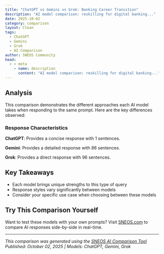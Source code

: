 ```yaml
---
title: "ChatGPT vs Gemini vs Grok: Banking Career Transition"
description: "AI model comparison: reskilling for digital banking..."
date: 2025-10-02
category: comparison
layout: Clean
tags:
  - ChatGPT
  - Gemini
  - Grok
  - AI Comparison
author: SNEOS Community
head:
  - - meta
    - name: description
      content: "AI model comparison: reskilling for digital banking..."
---
```


<ChatComparison
  title="ChatGPT vs Gemini vs Grok: Banking Career Transition"
  prompt="reskilling for digital banking"
  :responses='{
    "ChatGPT": "Error calling OpenAI API.",
    "Gemini": "Okay, let\u0027s break down reskilling for digital banking.  This is a vital topic, as the financial industry is undergoing a massive digital transformation.  To stay relevant and thrive, employees need to adapt and acquire new skills.\n\n**Why Reskilling is Crucial for Digital Banking:**\n\n*   **Changing Customer Expectations:** Customers expect seamless, personalized, and accessible banking experiences through digital channels.\n*   **Emergence of New Technologies:** AI, blockchain, cloud computing, and big data are reshaping banking operations and services.\n*   **Increased Competition:** Fintech companies are disrupting traditional banking models, forcing banks to innovate and offer competitive digital solutions.\n*   **Automation of Routine Tasks:** Automation is streamlining processes, freeing up employees to focus on higher-value, strategic activities.\n*   **Data-Driven Decision Making:** Banks are relying heavily on data analytics to understand customer behavior, manage risk, and optimize performance.\n\n**Key Areas for Reskilling in Digital Banking:**\n\nHere\u0027s a breakdown of the most important skill areas, along with examples of specific skills within each:\n\n**1. Technology \u0026 Data:**\n\n*   **Data Analytics:**\n    *   **Skills:**  SQL, Python (Pandas, NumPy, Scikit-learn), R, data visualization (Tableau, Power BI), statistical modeling, machine learning (ML), data mining, data warehousing, data governance.\n    *   **Why:**  Understanding customer behavior, fraud detection, risk management, personalized marketing, predictive analytics.\n*   **Cloud Computing:**\n    *   **Skills:**  AWS, Azure, Google Cloud Platform (GCP), cloud architecture, cloud security, DevOps, containerization (Docker, Kubernetes), serverless computing.\n    *   **Why:**  Scalability, cost efficiency, agility, and innovation in deploying and managing banking applications and services.\n*   **Cybersecurity:**\n    *   **Skills:**  Network security, application security, data security, threat intelligence, incident response, ethical hacking, security auditing, compliance (PCI DSS, GDPR).\n    *   **Why:**  Protecting sensitive customer data and financial assets from cyber threats.\n*   **Blockchain:**\n    *   **Skills:**  Blockchain concepts, smart contracts (Solidity, Vyper), distributed ledger technology (DLT), cryptography, consensus mechanisms, blockchain platforms (Ethereum, Hyperledger).\n    *   **Why:**  Secure and transparent transactions, supply chain finance, digital identity, and other innovative applications.\n*   **Artificial Intelligence (AI) \u0026 Machine Learning (ML):**\n    *   **Skills:**  ML algorithms (regression, classification, clustering), natural language processing (NLP), computer vision, deep learning, AI ethics, model deployment, AI platform knowledge.\n    *   **Why:**  Chatbots, fraud detection, personalized recommendations, credit scoring, risk assessment, process automation.\n*   **API Management:**\n    *   **Skills:** API design, API security, API governance, API lifecycle management, API gateways (Apigee, Mulesoft), API documentation.\n    *   **Why:** Integrate different systems and data sources, enable open banking initiatives, and build new digital services.\n*   **Software Development:**\n    *   **Skills:** Python, Java, Javascript, Front-end frameworks (React, Angular, Vue.js), Back-end frameworks (Node.js, Spring Boot), Mobile Development (iOS, Android).\n    *   **Why:** Building and maintaining digital banking platforms, mobile apps, and web applications.\n\n**2. Customer Experience (CX) \u0026 Design:**\n\n*   **UX/UI Design:**\n    *   **Skills:**  User research, user flows, wireframing, prototyping, visual design, interaction design, usability testing, design thinking.\n    *   **Why:**  Creating intuitive, engaging, and user-friendly digital banking interfaces and experiences.\n*   **Customer Journey Mapping:**\n    *   **Skills:** Understanding the end-to-end customer experience, identifying pain points, and designing solutions to improve customer satisfaction.\n    *   **Why:** Provide better customer service and anticipate needs.\n*   **Digital Marketing:**\n    *   **Skills:**  Search engine optimization (SEO), search engine marketing (SEM), social media marketing, content marketing, email marketing, marketing analytics, customer relationship management (CRM).\n    *   **Why:**  Acquiring and retaining customers through digital channels, building brand awareness, and driving online engagement.\n\n**3. Business \u0026 Strategy:**\n\n*   **Digital Transformation Strategy:**\n    *   **Skills:**  Strategic thinking, business analysis, change management, project management, technology roadmapping, innovation management.\n    *   **Why:**  Developing and executing a comprehensive digital transformation strategy for the bank.\n*   **Product Management:**\n    *   **Skills:**  Product vision, product roadmap, product backlog, agile development, market research, competitive analysis, user story writing, A/B testing.\n    *   **Why:**  Defining and launching new digital banking products and services.\n*   **Agile Methodologies:**\n    *   **Skills:** Scrum, Kanban, Lean, SAFe.\n    *   **Why:** Deliver faster and more efficiently.\n*   **Fintech Knowledge:**\n    *   **Skills:** Understanding of fintech trends, business models, and emerging technologies.\n    *   **Why:** Knowing the competitive landscape.\n*   **Regulatory Compliance:**\n    *   **Skills:** Knowledge of banking regulations (e.g., KYC, AML, GDPR), data privacy laws, and cybersecurity regulations.\n    *   **Why:** Maintain compliance with regulatory requirements in the digital banking environment.\n\n**4. Communication \u0026 Collaboration:**\n\n*   **Communication Skills:**\n    *   **Skills:**  Written and verbal communication, presentation skills, active listening, storytelling.\n    *   **Why:**  Communicating effectively with stakeholders, customers, and team members in a digital environment.\n*   **Collaboration Tools:**\n    *   **Skills:**  Slack, Microsoft Teams, Zoom, Google Workspace.\n    *   **Why:**  Facilitating remote collaboration and communication.\n\n**How to Implement Reskilling Programs:**\n\n*   **Needs Assessment:**  Identify the specific skills gaps within the organization.\n*   **Training Programs:**\n    *   **Internal Training:**  Develop internal training programs led by experienced employees or external experts.\n    *   **External Courses and Certifications:**  Encourage employees to pursue online courses, certifications, and degrees in relevant fields.  Platforms like Coursera, Udemy, edX, and LinkedIn Learning are great resources.\n    *   **Mentorship Programs:**  Pair experienced employees with those who are looking to develop new skills.\n    *   **Job Rotation:**  Provide opportunities for employees to work in different departments and roles to gain exposure to new skills and technologies.\n    *   **Hackathons and Innovation Challenges:**  Encourage employees to experiment with new technologies and develop innovative solutions.\n*   **Learning Culture:**  Foster a culture of continuous learning and development.  Encourage employees to take ownership of their learning and provide them with the resources and support they need to succeed.\n*   **Investment:**  Allocate sufficient budget for reskilling initiatives.\n*   **Partnerships:**  Collaborate with universities, colleges, and training providers to offer specialized training programs.\n*   **Incentives:** Offer bonuses or promotions.\n\n**Target Audiences for Reskilling:**\n\n*   **Frontline Staff:**  Customer service representatives, tellers, and branch managers.  Focus on skills related to digital customer service, online account management, and digital product knowledge.\n*   **IT Professionals:**  Software developers, data analysts, and cybersecurity specialists.  Focus on skills related to cloud computing, AI/ML, blockchain, and cybersecurity.\n*   **Marketing and Sales Professionals:**  Focus on digital marketing, customer relationship management, and data analytics.\n*   **Risk and Compliance Professionals:**  Focus on cybersecurity, data privacy, and regulatory compliance.\n*   **Management:** Leadership training.\n\n**Specific Examples of Reskilling Programs:**\n\n*   **Training Tellers on Mobile Banking Support:**  Equipping tellers with the knowledge and skills to assist customers with mobile banking apps, online account management, and digital payment solutions.\n*   **Upskilling Loan Officers in Data Analytics:**  Training loan officers on how to use data analytics to assess credit risk, identify potential fraud, and personalize loan offers.\n*   **Reskilling IT Staff in Cloud Computing:**  Providing IT staff with training on cloud computing platforms, cloud security, and DevOps practices to migrate banking applications to the cloud.\n*   **Developing Cybersecurity Experts:**  Training employees on cybersecurity threats, incident response, and data privacy regulations to protect the bank\u0027s digital assets.\n*   **Training Marketing Teams in Digital Marketing:**  Equipping marketing teams with the skills to create and execute effective digital marketing campaigns, including SEO, SEM, social media marketing, and content marketing.\n\n**Challenges to Reskilling:**\n\n*   **Resistance to Change:**  Employees may be resistant to learning new skills or adopting new technologies.\n*   **Lack of Time:**  Employees may not have enough time to participate in training programs due to their existing workload.\n*   **Cost:**  Reskilling programs can be expensive to implement.\n*   **Skill Gaps:**  It can be difficult to find qualified instructors and training programs that address the specific skills gaps within the organization.\n*   **Measuring ROI:**  It can be challenging to measure the return on investment (ROI) of reskilling programs.\n\n**Overcoming the Challenges:**\n\n*   **Communicate the Importance of Reskilling:**  Explain to employees why reskilling is necessary for their career development and the success of the organization.\n*   **Provide Flexible Learning Options:**  Offer online courses, self-paced learning modules, and other flexible learning options that allow employees to learn at their own pace.\n*   **Offer Incentives:**  Provide incentives such as bonuses, promotions, or salary increases for employees who complete reskilling programs.\n*   **Partner with Training Providers:**  Work with reputable training providers to develop customized training programs that meet the specific needs of the organization.\n*   **Track and Measure Results:**  Track employee participation in reskilling programs and measure the impact of the programs on employee performance and business outcomes.\n\nBy proactively addressing the need for reskilling, digital banks can ensure they have the skilled workforce they need to thrive in the ever-evolving digital landscape. Good luck!\n",
    "Grok": "Reskilling for digital banking involves acquiring new skills and competencies to adapt to the rapidly evolving landscape of financial services driven by technology. Digital banking encompasses online banking, mobile apps, fintech innovations, cybersecurity, data analytics, and customer experience enhancements, among others. Reskilling in this area is crucial for professionals in traditional banking roles, as well as for individuals looking to enter or pivot into the digital banking sector.\n\nHere\u2019s a comprehensive guide to reskilling for digital banking:\n\n---\n\n### 1. Understand the Digital Banking Landscape\nBefore embarking on reskilling, it\u2019s important to understand the key trends and technologies shaping digital banking. These include:\n- **Online and Mobile Banking**: Familiarity with platforms and apps that allow customers to manage their finances remotely.\n- **Fintech Innovations**: Understanding financial technologies such as digital wallets, peer-to-peer payments, and blockchain.\n- **Artificial Intelligence (AI) and Machine Learning (ML)**: Used for fraud detection, personalized banking, and chatbots.\n- **Cybersecurity**: Protecting sensitive financial data from breaches and attacks.\n- **Data Analytics**: Leveraging customer data for insights, decision-making, and marketing.\n- **Regulatory Technology (RegTech)**: Ensuring compliance with financial regulations using technology.\n- **Cloud Computing**: Enabling scalable and secure banking operations.\n\n---\n\n### 2. Identify Skills to Acquire\nDigital banking requires a blend of technical, analytical, and soft skills. Depending on your current background and career goals, focus on the following areas:\n\n#### Technical Skills\n- **Digital Banking Platforms**: Learn how to use or develop banking apps and online portals.\n- **Data Analytics and Big Data**: Gain proficiency in tools like Python, R, SQL, and platforms like Tableau or Power BI for analyzing customer behavior and financial trends.\n- **Cybersecurity**: Understand the basics of securing digital transactions, encryption, and threat detection. Certifications like Certified Information Systems Security Professional (CISSP) or CompTIA Security\u002B can be helpful.\n- **AI and Machine Learning**: Learn to implement AI for personalized customer experiences or fraud detection (e.g., TensorFlow, scikit-learn).\n- **Blockchain and Cryptocurrency**: Understand decentralized finance (DeFi) and how blockchain can be used for secure transactions.\n- **Cloud Computing**: Familiarize yourself with platforms like AWS, Microsoft Azure, or Google Cloud for hosting banking applications.\n\n#### Functional Skills\n- **Digital Customer Experience (CX)**: Learn to design user-friendly interfaces (UI/UX) and improve customer journeys in digital banking apps.\n- **Product Management**: Understand how to develop and launch digital banking products (e.g., mobile payment solutions).\n- **Risk Management**: Learn how to assess and mitigate risks in a digital environment.\n- **Compliance and RegTech**: Stay updated on regulations like GDPR, PSD2 (Payment Services Directive 2), or AML (Anti-Money Laundering) using technology solutions.\n\n#### Soft Skills\n- **Adaptability**: Be ready to learn and pivot as technology evolves.\n- **Problem-Solving**: Address challenges in implementing digital solutions.\n- **Communication**: Translate technical concepts to non-technical stakeholders (e.g., customers or executives).\n- **Collaboration**: Work effectively with cross-functional teams, including developers, marketers, and compliance officers.\n\n---\n\n### 3. Explore Learning Resources and Training Programs\nThere are numerous resources and programs to help you reskill for digital banking, including online courses, certifications, and hands-on projects.\n\n#### Online Courses and Platforms\n- **Coursera**:\n  - \u0022Digital Transformation in Financial Services\u0022 by Copenhagen Business School.\n  - \u0022FinTech and the Transformation in Financial Services\u0022 by Duke University.\n  - \u0022AI for Everyone\u0022 by Andrew Ng (for understanding AI applications in banking).\n- **edX**:\n  - \u0022Digital Banking and Innovation\u0022 by RMIT University.\n  - \u0022Cybersecurity Fundamentals\u0022 by Rochester Institute of Technology.\n- **Udemy**:\n  - Courses on blockchain, cryptocurrency, and digital payments.\n  - Beginner to advanced courses on data analytics and Python.\n- **LinkedIn Learning**: Short courses on digital banking trends, customer experience, and leadership in fintech.\n\n#### Certifications\n- **Certified Digital Banking Professional (CDBP)**: Focuses on digital transformation in banking.\n- **Certified Fintech Practitioner (CFtP)**: Covers fintech innovations and their applications.\n- **AWS Certified Solutions Architect** or **Microsoft Azure Fundamentals**: For cloud computing in banking.\n- **Google Data Analytics Professional Certificate**: For learning data analysis relevant to banking.\n- **Certified Information Security Manager (CISM)**: For cybersecurity in financial services.\n\n#### Bootcamps and Workshops\n- Join fintech or digital banking bootcamps offered by organizations like General Assembly or Springboard.\n- Attend industry webinars, conferences, or workshops by organizations like FinTech Connect or Money20/20.\n\n#### Hands-On Projects\n- Build a simple banking app or fintech prototype using coding platforms like GitHub.\n- Participate in hackathons focused on financial services to solve real-world problems.\n- Use datasets (e.g., Kaggle) to practice data analysis and predictive modeling for banking scenarios.\n\n---\n\n### 4. Transitioning from Traditional Banking Roles\nIf you\u2019re coming from a traditional banking background (e.g., branch manager, loan officer), here\u2019s how to reskill:\n- **Leverage Existing Knowledge**: Your understanding of customer needs, financial products, and regulations is a strong foundation. Focus on how these translate to digital platforms.\n- **Start with Customer-Facing Tech**: Learn about digital tools used for customer interactions, such as CRM systems (e.g., Salesforce) and chatbots.\n- **Upskill Gradually**: Begin with beginner-level courses in data analytics or cybersecurity before moving to advanced topics like AI or blockchain.\n- **Network in Fintech**: Connect with professionals in digital banking through LinkedIn, industry events, or local meetups to understand job roles and required skills.\n\n---\n\n### 5. Career Opportunities After Reskilling\nOnce reskilled, you can target various roles in digital banking, such as:\n- **Digital Banking Manager**: Oversee online and mobile banking operations.\n- **Fintech Product Manager**: Develop and launch digital financial products.\n- **Data Analyst in Banking**: Analyze customer and transaction data to drive business decisions.\n- **Cybersecurity Specialist**: Protect digital banking platforms from threats.\n- **AI/ML Engineer**: Build algorithms for fraud detection or personalization.\n- **Compliance Officer (RegTech Focus)**: Ensure digital banking adheres to regulations.\n- **Customer Experience Specialist**: Improve user interfaces and journeys in banking apps.\n\n---\n\n### 6. Stay Updated and Continuous Learning\nDigital banking evolves rapidly, so continuous learning is essential. Follow industry news through:\n- Publications like **FinTech Magazine**, **The Financial Brand**, or **Banking Dive**.\n- Podcasts like **Breaking Banks** or **Fintech Insider**.\n- Communities on LinkedIn or Reddit for fintech and digital banking discussions.\n\n---\n\n### 7. Practical Tips for Reskilling\n- **Set Clear Goals**: Decide if you want to specialize (e.g., cybersecurity) or take a broader role (e.g., digital transformation strategist).\n- **Create a Learning Schedule**: Dedicate a few hours weekly to online courses or certifications.\n- **Build a Portfolio**: Showcase projects (e.g., a banking app prototype or data analysis report) to demonstrate your skills to employers.\n- **Seek Mentorship**: Find mentors in the digital banking space to guide your learning and career transition.\n- **Apply for Internships or Entry-Level Roles**: Gain hands-on experience in fintech startups or digital banking teams.\n\n---\n\n### Conclusion\nReskilling for digital banking is an investment in a future-proof career. By focusing on relevant technical and functional skills, leveraging online resources, and staying updated on industry trends, you can successfully transition into or advance within this dynamic field. Start small, stay committed, and adapt as new technologies emerge to thrive in the world of digital banking. If you have a specific role or skill in mind, I can provide more tailored advice!"
  }'
  published-date="14:04"
/>

## Analysis

This comparison demonstrates the different approaches each AI model takes when responding to the same prompt. Here are the key differences observed:

### Response Characteristics

**ChatGPT**: Provides a concise response with 1 sentences. 

**Gemini**: Provides a detailed response with 86 sentences. 

**Grok**: Provides a direct response with 96 sentences. 

## Key Takeaways

- Each model brings unique strengths to this type of query
- Response styles vary significantly between models
- Consider your specific use case when choosing between these models

## Try This Comparison Yourself

Want to test these models with your own prompts? Visit [SNEOS.com](https://sneos.com) to compare AI responses side-by-side in real-time.

---

*This comparison was generated using the [SNEOS AI Comparison Tool](https://sneos.com)*
*Published: October 02, 2025 | Models: ChatGPT, Gemini, Grok*
